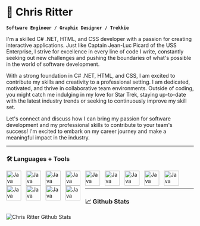 # 🖖 Chris Ritter

**`Software Engineer / Graphic Designer / Trekkie`**

I'm a skilled C# .NET, HTML, and CSS developer with a passion for creating interactive applications. Just like Captain Jean-Luc Picard of the USS Enterprise, I strive for excellence in every line of code I write, constantly seeking out new challenges and pushing the boundaries of what's possible in the world of software development.

With a strong foundation in C# .NET, HTML, and CSS, I am excited to contribute my skills and creativity to a professional setting. I am dedicated, motivated, and thrive in collaborative team environments. Outside of coding, you might catch me indulging in my love for Star Trek, staying up-to-date with the latest industry trends or seeking to continuously improve my skill set.

Let's connect and discuss how I can bring my passion for software development and my professional skills to contribute to your team's success! I'm excited to embark on my career journey and make a meaningful impact in the industry.

---
### 🛠️ Languages + Tools

<img align="left" alt="Java" width="40px" style="padding-right:10px;" src="https://cdn.jsdelivr.net/gh/devicons/devicon/icons/csharp/csharp-plain.svg"/>
<img align="left" alt="Java" width="40px" style="padding-right:10px;" src="https://cdn.jsdelivr.net/gh/devicons/devicon/icons/dot-net/dot-net-plain.svg"/>
<img align="left" alt="Java" width="40px" style="padding-right:10px;" src="https://cdn.jsdelivr.net/gh/devicons/devicon/icons/html5/html5-plain-wordmark.svg"/>
<img align="left" alt="Java" width="40px" style="padding-right:10px;" src="https://cdn.jsdelivr.net/gh/devicons/devicon/icons/css3/css3-plain-wordmark.svg"/>
<img align="left" alt="Java" width="40px" style="padding-right:10px;" src="https://cdn.jsdelivr.net/gh/devicons/devicon/icons/java/java-plain.svg"/>
<img align="left" alt="Java" width="40px" style="padding-right:10px;" src="https://cdn.jsdelivr.net/gh/devicons/devicon/icons/github/github-original-wordmark.svg"/>
<img align="left" alt="Java" width="40px" style="padding-right:10px;" src="https://cdn.jsdelivr.net/gh/devicons/devicon/icons/visualstudio/visualstudio-plain.svg"/>
<img align="left" alt="Java" width="40px" style="padding-right:10px;" src="https://cdn.jsdelivr.net/gh/devicons/devicon/icons/vscode/vscode-original.svg"/>

<img align="left" alt="Java" width="40px" style="padding-right:10px;" src="https://cdn.jsdelivr.net/gh/devicons/devicon/icons/windows8/windows8-original.svg"/>
<img align="left" alt="Java" width="40px" style="padding-right:10px;" src="https://cdn.jsdelivr.net/gh/devicons/devicon/icons/intellij/intellij-original.svg"/>
<img align="left" alt="Java" width="40px" style="padding-right:10px;" src="https://cdn.jsdelivr.net/gh/devicons/devicon/icons/photoshop/photoshop-plain.svg"/>
<img align="left" alt="Java" width="40px" style="padding-right:10px;" src="https://cdn.jsdelivr.net/gh/devicons/devicon/icons/illustrator/illustrator-plain.svg"/>
<img align="left" alt="Java" width="40px" style="padding-right:10px;" src="https://cdn.jsdelivr.net/gh/devicons/devicon/icons/figma/figma-original.svg"/><br><br>

---

### 📈 Github Stats

![Chris Ritter Github Stats](https://github-readme-stats.vercel.app/api?username=chriritt&show_icons=true&theme=cobalt2) 
